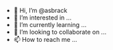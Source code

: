 - 👋 Hi, I’m @asbrack
- 👀 I’m interested in ...
- 🌱 I’m currently learning ...
- 💞️ I’m looking to collaborate on ...
- 📫 How to reach me ...

<!---
asbrack/asbrack is a ✨ special ✨ repository because its `README.md` (this file) appears on your GitHub profile.
You can click the Preview link to take a look at your changes.
--->
